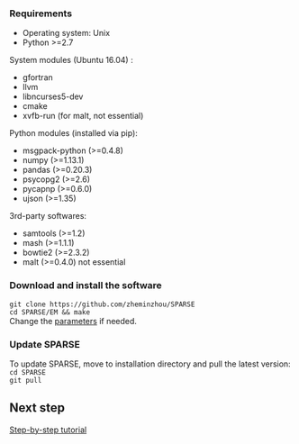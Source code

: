 ### Requirements

* Operating system: Unix 
* Python >=2.7

System modules (Ubuntu 16.04) :

* gfortran
* llvm
* libncurses5-dev
* cmake
* xvfb-run (for malt, not essential)

Python modules (installed via pip):

* msgpack-python (>=0.4.8)
* numpy (>=1.13.1)
* pandas (>=0.20.3)
* psycopg2 (>=2.6)
* pycapnp (>=0.6.0)
* ujson (>=1.35)

3rd-party softwares:
* samtools (>=1.2)
* mash (>=1.1.1)
* bowtie2 (>=2.3.2)
* malt (>=0.4.0) not essential

### Download and install the software
`git clone https://github.com/zheminzhou/SPARSE`  
`cd SPARSE/EM && make`  
Change the [parameters](parameter.md) if needed. 

### Update SPARSE
To update SPARSE, move to installation directory and pull the latest version:  
`cd SPARSE`  
`git pull` 

## Next step
[Step-by-step tutorial](tutorial.md)
